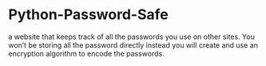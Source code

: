 # Python-Password-Safe
a website that keeps track of all the passwords you use on other sites. You won’t be storing all the password directly instead you will create and use an encryption algorithm to encode the passwords.
